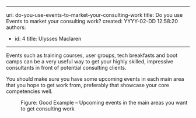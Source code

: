 

---
uri: do-you-use-events-to-market-your-consulting-work
title: Do you use Events to market your consulting work?
created: YYYY-02-DD 12:58:20
authors:
  - id: 4
    title: Ulysses Maclaren
---




<span class='intro'> Events such as training courses, user groups, tech breakfasts and boot camps can be a very useful way to get your highly skilled, impressive consultants in front of potential consulting clients. </span>

<p>​You should make sure you have some upcoming events in each main area that you hope to get work from, preferably that showcase your core competencies well.</p><dl class="goodImage"><dt><img src="/PublishingImages/upcoming-events.png" alt="" /></dt><dd>Figure&#58; Good Example – Upcoming events in the main areas you want to get consulting work</dd></dl>


